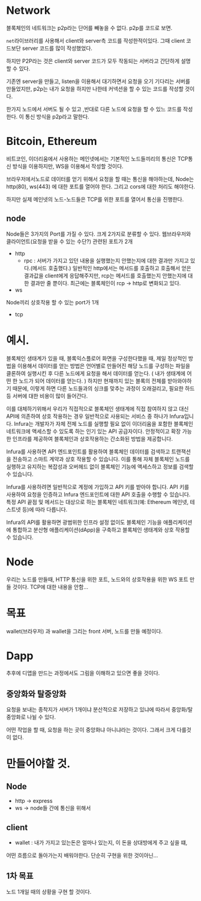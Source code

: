 # Network

블록체인의 네트워크는 p2p라는 단어를 빼놓을 수 없다.
p2p를 코드로 보면.

`net`라이브러리를 사용해서 client와 server측 코드를 작성한적이있다.
그때 client 코드보단 server 코드를 많이 작성했었다.

하지만 P2P라는 것은 client와 server 코드가 모두 작동되는 서버라고 간단하게 설명할 수 있다.

기존엔 server을 만들고, listen을 이용해서 대기하면서 요청을 오기 기다리는 서버를 만들었지만, p2p는 내가 요청을 하지만 나한테 커넥션을 할 수 있는 코드를 작성할 것이다.

한가지 노드에서 서버도 될 수 있고 ,반대로 다른 노드에 요청을 할 수 있느 코드를 작성한다. 이 통신 방식을 p2p라고 말한다.

# Bitcoin, Ethereum

비트코인, 이더리움에서 사용하는 메인넷에서는 기본적인 노드들끼리의 통신은 TCP통신 방식을 이용하지만, WS을 이용해서 작성할 것이다.

브라우저에서노드로 데이터를 얻기 위해서 요청을 할 때는 통신을 해야하는데, Node는 http(80), ws(443) 에 대한 포트를 열어야 한다. 그리고 cors에 대한 처리도 해야한다.

하지만 실제 메인넷의 노드-노드들은 TCP를 위한 포트를 열어서 통신을 진행한다.

## node

Node들은 3가지의 Port를 가질 수 있다.
크게 2가지로 분류할 수 있다.
웹브라우저와 클라이언트(요청을 받을 수 있는 수단?) 관련된 포트가 2개

-   http
    -   rpc : 서버가 가지고 있던 내용을 실행했는지 안했는지에 대한 결과만 가지고 있다.(메서드 호출했다.)
        일반적인 http에서는 메서드를 호출하고 호출해서 얻은 결과값을 client에게 응답해주지만,
        rcp는 메서드를 호출했는지 안했는지에 대한 결과만 줄 뿐이다.
        최근에는 블록체인이 rcp -> http로 변화되고 있다.
-   ws

Node끼리 상호작용 할 수 있는 port가 1개

-   tcp

# 예시.

블록체인 생태계가 있을 때, 블록익스플로어 화면을 구성한다했을 때,
제일 정상적인 방법을 이용해서 데이터를 얻는 방법은
언어별로 만들어진 해당 노드를 구성하는 파일을 클론하여 실행시킨 후 다른 노드에게 요청을 해서 데이터를 얻는다. ( 내가 생태계에 어떤 한 노드가 되어 데이터를 얻는다. )
하지만 현재까지 있는 블록의 전체를 받아와야하기 때문에, 이렇게 하면 다른 노드들과의 싱크를 맞추는 과정이 오래걸리고, 필요한 하드 등 서버에 대한 비용이 많이 들어간다.

이를 대체하기위해서 우리가 직접적으로 블록체인 생태계에 직접 참여하지 않고 대신 API에 의존하여 상호 작용하는 경우 일반적으로 사용되는 서비스 중 하나가 Infura입니다.
Infura는 개발자가 자체 전체 노드를 실행할 필요 없이 이더리움을 포함한 블록체인 네트워크에 액세스할 수 있도록 하는 인기 있는 API 공급자이다.
안정적이고 확장 가능한 인프라를 제공하여 블록체인과 상호작용하는 간소화된 방법을 제공합니다.

Infura를 사용하면 API 엔드포인트를 활용하여 블록체인 데이터를 검색하고 트랜잭션을 전송하고 스마트 계약과 상호 작용할 수 있습니다.
이를 통해 자체 블록체인 노드를 실행하고 유지하는 복잡성과 오버헤드 없이 블록체인 기능에 액세스하고 정보를 검색할 수 있습니다.

Infura를 사용하려면 일반적으로 계정에 가입하고 API 키를 받아야 합니다.
API 키를 사용하여 요청을 인증하고 Infura 엔드포인트에 대한 API 호출을 수행할 수 있습니다.
특정 API 끝점 및 메서드는 대상으로 하는 블록체인 네트워크(예: Ethereum 메인넷, 테스트넷 등)에 따라 다릅니다.

Infura의 API를 활용하면 광범위한 인프라 설정 없이도 블록체인 기능을 애플리케이션에 통합하고 분산형 애플리케이션(dApp)을 구축하고 블록체인 생태계와 상호 작용할 수 있습니다.

# Node

우리는 노드를 만들때, HTTP 통신을 위한 포트, 노드와의 상호작용을 위한 WS 포트 만들 것이다.
TCP에 대한 내용을 안함...

# 목표

wallet(브라우저) 과 wallet을 그리는 front 서버, 노드를 만들 예정이다.

# Dapp

추후에 디앱을 만드는 과정에서도 그림을 이해하고 있으면 좋을 것이다.

## 중앙화와 탈중앙화

요청을 보내는 종착지가 서버가 1개이냐 분산적으로 저장하고 있냐에 따라서 중앙화/탈중앙화로 나뉠 수 있다.

어떤 작업을 할 때, 요청을 하는 곳이 중앙화냐 아니냐라는 것이다. 그래서 크게 다를것이 없다.

# 만들어야할 것.

## Node

-   http -> express
-   ws -> node들 간에 통신을 위해서

## client

-   wallet : 내가 가지고 있는돈은 얼마나 있는지, 이 돈을 상대방에게 주고 싶을 떄,

어떤 흐름으로 돌아가는지 배워야한다. 단순히 구현을 위한 것이아닌...

## 1차 목표

노드 1개일 때의 상황을 구현 할 것이다.
